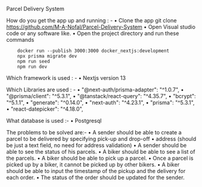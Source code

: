 Parcel Delivery System

How do you get the app up and running : -
• Clone the app git clone https://github.com/M-A-Nofal/Parcel-Delivery-System
• Open Visual studio code or any software like.
• Open the project directory and run these commands

        docker run --publish 3000:3000 docker_nextjs:development
        npx prisma migrate dev
        npm run seed
        npm run dev

Which framework is used : -
• Nextjs version 13

Which Libraries are used : -
• "@next-auth/prisma-adapter": "^1.0.7",
• "@prisma/client": "^5.3.1",
• "@tanstack/react-query": "^4.35.7",
• "bcrypt": "^5.1.1",
• "generate": "^0.14.0",
• "next-auth": "^4.23.1",
• "prisma": "^5.3.1",
• "react-datepicker": "^4.18.0",

What database is used :-
• Postgresql

The problems to be solved are:-
• A sender should be able to create a parcel to be delivered by specifying pick-up and drop-off
• address (should be just a text field, no need for address validation)
• A sender should be able to see the status of his parcels.
• A biker should be able to see a list of the parcels.
• A biker should be able to pick up a parcel.
• Once a parcel is picked up by a biker, it cannot be picked up by other bikers.
• A biker should be able to input the timestamp of the pickup and the delivery for each order.
• The status of the order should be updated for the sender.
